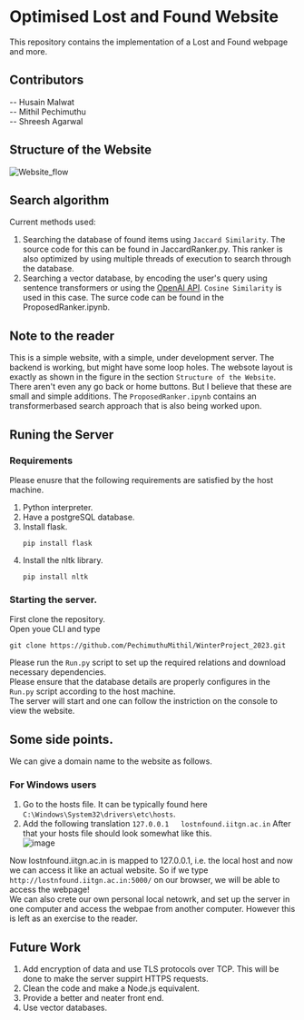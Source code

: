 # Optimised Lost and Found Website
This repository contains the implementation of  a Lost and Found webpage and more.
## Contributors
-- Husain Malwat  
-- Mithil Pechimuthu  
-- Shreesh Agarwal  

## Structure of the Website
![Website_flow](https://github.com/PechimuthuMithil/WinterProject_2023/assets/119656326/fafd3ebf-a111-463a-8030-93e8da596a92)

## Search algorithm  
Current methods used:
1) Searching the database of found items using `Jaccard Similarity`. The source code for this can be found in JaccardRanker.py. This ranker is also optimized by using multiple threads of execution to search through the database.
2) Searching a vector database, by encoding the user's query using sentence transformers or using the [OpenAI API](https://platform.openai.com/docs/guides/embeddings/what-are-embeddings). `Cosine Similarity` is used in this case. The surce code can be found in the ProposedRanker.ipynb.

## Note to the reader
This is a simple website, with a simple, under development server. The backend is working, but might have some loop holes. The websote layout is exactly as shown in the figure in the section `Structure of the Website`. There aren't even any go back or home buttons. But I believe that these are small and simple additions. The `ProposedRanker.ipynb` contains an transformerbased search approach that is also being worked upon.  

## Runing the Server
### Requirements  
Please enusre that the following requirements are satisfied by the host machine.
1) Python interpreter.
2) Have a postgreSQL database.
3) Install flask.
   ```
   pip install flask
   ```
4) Install the nltk library.
   ```
   pip install nltk
   ```

### Starting the server.
First clone the repository.  
Open youe CLI and type
```
git clone https://github.com/PechimuthuMithil/WinterProject_2023.git
```

Please run the `Run.py` script to set up the required relations and download necessary dependencies.  
Please ensure that the database details are properly configures in the `Run.py` script according to the host machine.  
The server will start and one can follow the instriction on the console to view the website.  

## Some side points.
We can give a domain name to the website as follows. 
### For Windows users
1) Go to the hosts file. It can be typically found here `C:\Windows\System32\drivers\etc\hosts`.
2) Add the following translation
  `127.0.0.1   lostnfound.iitgn.ac.in`
   After that your hosts file should look somewhat like this.  
   ![image](https://github.com/PechimuthuMithil/WinterProject_2023/assets/119656326/73e2cae0-ad5f-4484-8731-ecf503e65171)  

Now lostnfound.iitgn.ac.in is mapped to 127.0.0.1, i.e. the local host and now we can access it like an actual website.
So if we type `http://lostnfound.iitgn.ac.in:5000/` on our browser, we will be able to access the webpage!  
We can also crete our own personal local netowrk, and set up the server in one computer and access the webpae from another computer. However this is left as an exercise to the reader.


## Future Work
1) Add encryption of data and use TLS protocols over TCP. This will be done to make the server suppirt HTTPS requests.
2) Clean the code and make a Node.js equivalent.
3) Provide a better and neater front end.
4) Use vector databases.  

